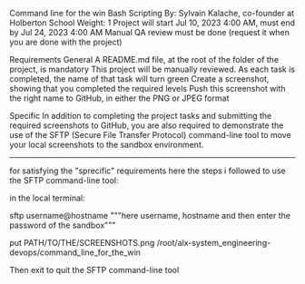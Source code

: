 Command line for the win
Bash
Scripting
 By: Sylvain Kalache, co-founder at Holberton School
 Weight: 1
 Project will start Jul 10, 2023 4:00 AM, must end by Jul 24, 2023 4:00 AM
 Manual QA review must be done (request it when you are done with the project)

Requirements
General
A README.md file, at the root of the folder of the project, is mandatory
This project will be manually reviewed.
As each task is completed, the name of that task will turn green
Create a screenshot, showing that you completed the required levels
Push this screenshot with the right name to GitHub, in either the PNG or JPEG format

Specific
In addition to completing the project tasks and submitting the required screenshots to GitHub, you are also required to demonstrate the use of the SFTP (Secure File Transfer Protocol) command-line tool to move your local screenshots to the sandbox environment.

--------------------------------------------

for satisfying the "sprecific" requirements here the steps i followed to use the SFTP command-line tool:

in the local terminal:

sftp username@hostname  """here username, hostname and then enter the password of the sandbox"""

put PATH/TO/THE/SCREENSHOTS.png /root/alx-system_engineering-devops/command_line_for_the_win

Then exit to quit the SFTP command-line tool
